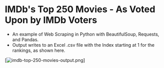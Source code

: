 # IMDb's Top 250 Movies - As Voted Upon by IMDb Voters
- An example of Web Scraping in Python with BeautifulSoup, Requests, and Pandas.
- Output writes to an Excel .csv file with the Index starting at 1 for the rankings, as shown here.

[![imdb-top-250-movies-output.png](https://i.postimg.cc/RFy5TgKD/imdb-top-250-movies-output.png)]

